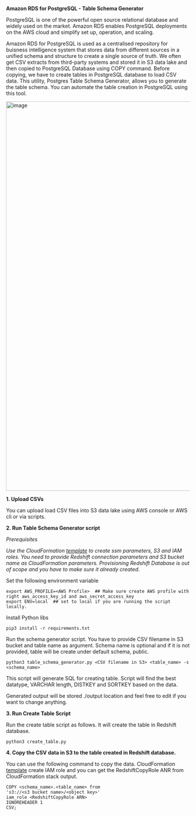 **Amazon RDS for PostgreSQL - Table Schema Generator**

PostgreSQL is one of the powerful open source relational database and widely used on the market. Amazon RDS enables PostgreSQL deployments 
on the AWS cloud and simplify set up, operation, and scaling.    

Amazon RDS for PostgreSQL is used as a centralised repository for buisness intelligence system that stores data from different sources in a unified schema and structure to create a single source of truth. 
We often get CSV extracts from third-party systems and stored it in S3 data lake and 
then copied to PostgreSQL Database using COPY command. Before copying, we have to create tables in PostgreSQL database to load CSV data. 
This utility, Postgres Table Schema Generator, allows you to generate the table schema. You can automate the table creation in PostgreSQL using 
this tool. 

<img width="1064" alt="image" src="https://user-images.githubusercontent.com/4962048/214752672-454e4f7f-f959-43e3-9a0b-b423b5f3fdf8.png">

**1. Upload CSVs**

You can upload load CSV files into S3 data lake using AWS console or AWS cli or via scripts.

**2. Run Table Schema Generator script** 

_Prerequisites_

_Use the CloudFormation [template](https://github.com/rnanthan/redshift-table-schema-generator/blob/main/cloudFormation/template.yml) to create ssm parameters, S3 and IAM roles.
You need to provide Redshift connection parameters and S3 bucket name as CloudFormation parameters. Provisioning Redshift Database is out of scope and you have to make sure it already created._

Set the following environment variable

    export AWS_PROFILE=<AWS Profile>  ## Make sure create AWS profile with right aws_access_key_id and aws_secret_access_key
    export ENV=local  ## set to local if you are running the script locally. 

Install Python libs 

    pip3 install -r requirements.txt

Run the schema generator script. You have to provide CSV filename in S3 bucket and table name as argument. Schema name is optional and if it is not provided, table will be create under default schema, public.

    python3 table_schema_generator.py <CSV filename in S3> <table_name> -s <schema_name>

This script will generate SQL for creating table. Script will find the best datatype, VARCHAR length, DISTKEY and SORTKEY based on the data.

Generated output will be stored ./output location and feel free to edit if you want to change anything. 


**3. Run Create Table Script**

Run the create table script as follows. It will create the table in Redshift database.

    python3 create_table.py 

**4. Copy the CSV data in S3 to the table created in Redshift database.** 

You can use the following command to copy the data. CloudFormation [template](https://github.com/rnanthan/redshift-table-schema-generator/blob/main/cloudFormation/template.yml) create IAM role and you can get the RedshiftCopyRole ANR from CloudFormation stack output.

    COPY <schema_name>.<table_name> from
    's3://<s3 bucket name>/<object key>'
    iam_role <RedshiftCopyRole ARN>
    IGNOREHEADER 1
    CSV;
